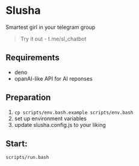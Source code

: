 # Slusha

Smartest girl in your telegram group

> Try it out - t.me/sl_chatbot

## Requirements

- deno
- opanAI-like API for AI reponses

## Preparation

1. `cp scripts/env.bash.example scripts/env.bash`
2. set up environment variables
3. update slusha.config.js to your liking

## Start:

```bash
scripts/run.bash
```
